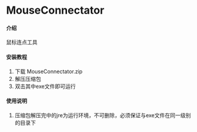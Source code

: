 # MouseConnectator

#### 介绍
鼠标连点工具

#### 安装教程

1.  下载 MouseConnectator.zip 
2.  解压压缩包
3.  双击其中exe文件即可运行

#### 使用说明

1.  压缩包解压完中的jre为运行环境，不可删除，必须保证与exe文件在同一级别的目录下
